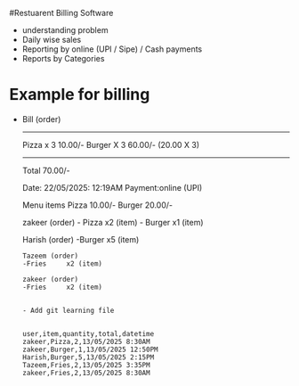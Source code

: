 #Restuarent Billing Software 

- understanding problem
- Daily wise sales
- Reporting by online (UPI / Sipe) / Cash payments
- Reports by Categories

# Example for billing

- Bill (order)
  
  ------------------------
  Pizza x 3     10.00/-
  Burger X 3    60.00/- (20.00 X 3)

  -------------------------------------
  Total         70.00/-

  Date: 22/05/2025: 12:19AM
  Payment:online (UPI)

  Menu items
  Pizza         10.00/-
  Burger        20.00/-




  zakeer (order)
      - Pizza     x2 (item)
      - Burger    x1 (item)


  Harish (order)
      -Burger     x5 (item)

      Tazeem (order)
      -Fries     x2 (item)

      zakeer (order)
      -Fries     x2 (item)


      - Add git learning file


      user,item,quantity,total,datetime
      zakeer,Pizza,2,13/05/2025 8:30AM
      zakeer,Burger,1,13/05/2025 12:50PM
      Harish,Burger,5,13/05/2025 2:15PM
      Tazeem,Fries,2,13/05/2025 3:35PM
      zakeer,Fries,2,13/05/2025 8:30AM
